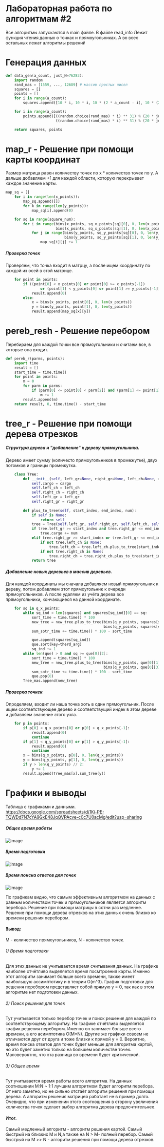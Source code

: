 # Лабораторная работа по алгоритмам #2
Все алгоритмы запускаются в main файле. В файле read_info Лежит функция чтения данных о точках и прямоугольниках. А во всех остальных лежат алгоритмы решений

# Генерация данных
```python
def data_gen(a_count, just_N=76283):
    import random
    rand_mas = [1559, ..., 12689] # массив простых чисел
    squares = []
    points = []
    for i in range(a_count):
        squares.append([10 * i, 10 * i, 10 * (2 * a_count - i), 10 * (2 * a_count - i)])

    for i in range(a_count):
        points.append([((random.choice(rand_mas) * i) ** 31) % (20 * just_N),
                       ((random.choice(rand_mas) * i) ** 31) % (20 * just_N)])

    return squares, points
```
# map_r - Решение при помощи карты координат
Размер матрица равен количеству точек по x * количество точек по y. А дальше добавляем +1 для каждой области, которую перекрывает каждое значение карты.
```python
map_sq = []
    for i in range(len(x_points)):
        map_sq.append([])
        for k in range(len(y_points)):
            map_sq[i].append(0)

    for sq in range(square_num):
        for i in range(bins(x_points, sq_x_points[sq][0], 0, len(x_points)),
                       bins(x_points, sq_x_points[sq][1], 0, len(x_points))):
            for j in range(bins(y_points, sq_y_points[sq][0], 0, len(y_points)),
                           bins(y_points, sq_y_points[sq][1], 0, len(y_points))):
                map_sq[i][j] += 1
```
##### Проверка точек
Проверяем, что точка входит в матрцу, а после ищем координату по каждой из осей в этой матрице.
```python
    for point in points:
        if ((point[0] < x_points[0] or point[0] >= x_points[-1])
                or (point[1] < y_points[0] or point[1] >= y_points[-1])):
            result.append(0)
        else:
            x = bins(x_points, point[0], 0, len(x_points))
            y = bins(y_points, point[1], 0, len(y_points))
            result.append(map_sq[x][y])
```
# pereb_resh - Решение перебором
Перебираем для каждой точки все прямоугольники и считаем все, в которые она входит.
```python
def pereb_r(parms, points):
    import time
    result = []
    start_time = time.time()
    for point in points:
        m = 0
        for parm in parms:
            if (parm[0] <= point[0] < parm[2]) and (parm[1] <= point[1] < parm[3]):
                m += 1
        result.append(m)
    return result, 0, time.time() - start_time
```
# tree_r - Решение при помощи дерева отрезков
##### Структура дерева и "добавление" к дереву прямоугольника.
Дерево имеет сумму (количесто прямоугольников в промежутке), двух потомков и границы промежутка.
```python
    class Tree:
        def __init__(self, left_gr=None, right_gr=None, left_ch=None, right_ch=None, cargo=0, ):
            self.cargo = cargo
            self.left_ch = left_ch
            self.right_ch = right_ch
            self.left_gr = left_gr
            self.right_gr = right_gr
            
        def plus_to_tree(self, start_index, end_index, num):
            if self is None:
                return self
            tree = Tree(self.left_gr, self.right_gr, self.left_ch, self.right_ch, self.cargo)
            if tree.left_gr >= start_index and tree.right_gr <= end_index:
                tree.cargo += num
            elif tree.right_gr >= start_index or tree.left_gr <= end_index:
                if not tree.left_ch is None:
                    tree.left_ch = tree.left_ch.plus_to_tree(start_index, end_index, num)
                if not tree.right_ch is None:
                    tree.right_ch = tree.right_ch.plus_to_tree(start_index, end_index, num)
            return tree
```
##### Добавление новых деревьев в массив деревьев.
Для каждой координаты мы сначала добавляем новый прямоугольник к дереву, потом добавляем этот прямоугольник к очереди прямоугольников. А после удаляем из учёта дерева все прямоугольники, кончающиеся на данной координате.
```python
    for sq in q_x_points:
        while sq_ind < len(squares) and squares[sq_ind][0] == sq:
            sort_time = time.time() * 100
            new_tree = new_tree.plus_to_tree(bins(q_y_points, squares[sq_ind][1], 0, len(q_y_points)),
                                             bins(q_y_points, squares[sq_ind][3], 0, len(q_y_points)), 1)
            sum_sotr_time += time.time() * 100 - sort_time

            que.append(squares[sq_ind])
            que.sort(key=therd_arg)
            sq_ind += 1
        while len(que) > 0 and sq >= que[0][2]:
            sort_time = time.time() * 100
            new_tree = new_tree.plus_to_tree(bins(q_y_points, que[0][1], 0, len(q_y_points)),
                                             bins(q_y_points, que[0][3], 0, len(q_y_points)), -1)
            sum_sotr_time += time.time() * 100 - sort_time
            que.pop(0)
        Tree_mas.append(new_tree)
```
##### Проверка точкек
Опроделяем, входит ли наша точка хоть в один прямоугольник. После ищем соответствующее дерево и соответствущий индек в этом дереве и добавляем значение этого узла.
```python
    for p in points:
        if p[0] < q_x_points[0] or p[0] > q_x_points[-1]:
            result.append(0)
            continue
        if p[1] < q_y_points[0] or p[1] > q_y_points[-1]:
            result.append(0)
            continue
        x = bins(q_x_points, p[0], 0, len(q_x_points))
        y = bins(q_y_points, p[1], 0, len(q_y_points))
        if y > len(q_y_points) // 2:
            y += 1
        result.append(Tree_mas[x].sum_tree(y))
```
# Графики и выводы
Таблица с графиками и данными.
https://docs.google.com/spreadsheets/d/1Ki-PE-TQWDd7N7cYA9GxE48JqQVPAcve-c0c7U0acMg/edit?usp=sharing

##### Общее время работы
![image](https://github.com/IljaNoskov/algorithsm_lab2/assets/99073996/0f9a581c-7501-406f-8299-e28819ff0ba6)

##### Время подготовки
![image](https://github.com/IljaNoskov/algorithsm_lab2/assets/99073996/b9d4708f-755e-4d25-90f4-5c8ab10e4397)

##### Время поиска ответов для точек
![image](https://github.com/IljaNoskov/algorithsm_lab2/assets/99073996/20243fbb-74c8-484b-a46e-1fd3f42cd8fe)

По графикам видно, что самым эффективным алгоритмом на данных с равным количеством точек и прямоугольников является алгоритм перебора. Решение при помощи матрицы в сотни раз медленне. Решение при помощи дерева отрезков на этих данных очень близко ко времени решения перебором.

#### Вывод:
M - количество прямоугольников, N - количество точек.
###### 1) Время подготовки 
Для этих данных не учитывается время считывания данных.
На графике наиболее отчётливо выделяется время посмтроения карты. Именно этот алгоритм занимает больше всего времени, также имеет наибольшую ассимптотику и в теории O(m^3). График подготовки для решения перебором представляет собой прямую y = 0, так как в этом алгоритме нет подготовки данных. 
###### 2) Поиск решения для точек
Тут учитывается только перебор точек и поиск решения для каждой по соответствующему алгоритму. На графике отчётливо выделяется график решения перебором. Именно он занимает больше всего времени, а его асимптотика O(M*N). Другие же графики совсем не отличаются друг от друга и тоже близки к прямой y = 0. Вероятно, время поиска ответов для точек будет меньше для алгоритма картой, но это будет заметно только на большем количестве точек. Маловероятно, что эта разница во времени будет критической.
###### 3) Общее время
Тут учитывается время работы всего алгоритма. На данных соотношении M:N ~ 1:1 лучшим алгоритмом будет алгоритм перебора. От него заметно, но не сильно отстаёт алгоритм решения при помощи дерева. А алгоритм решения матрицей работает не в пример долго. Очевидно, что при изменении этого соотношения в сторону увеличения количества точек сделает выбор алгоритма дерева предпочтительнее.

#### Итог.
Самый медленный алгоритм - алгоритм решения картой.
Самый быстрый на близких M и N,а также на N > M- полный перебор.
Самый быстрый на M >> N - алгоритм решения при помощи дерева отрезков.
